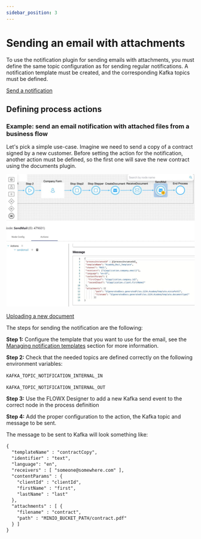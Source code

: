 ```yaml
---
sidebar_position: 3
---
```


# Sending an email with attachments

To use the notification plugin for sending emails with attachments, you must define the same topic configuration as for sending regular notifications. A notification template must be created, and the corresponding Kafka topics must be defined.

[Send a notification](sending-a-notification.md)

## **Defining process actions**

### Example: send an email notification with attached files from a business flow

Let's pick a simple use-case. Imagine we need to send a copy of a contract signed by a new customer. Before setting the action for the notification, another action must be defined, so the first one will save the new contract using the documents plugin.

![](../../../../img/send_email_notif_attach.jpeg)

[Uploading a new document](../../documents-plugin/using-documents-plugin/uploading-a-new-document.md)

The steps for sending the notification are the following:

**Step 1:** Configure the template that you want to use for the email, see the [Managing notification templates](managing-notification-templates) section for more information.

**Step 2:** Check that the needed topics are defined correctly on the following environment variables:

`KAFKA_TOPIC_NOTIFICATION_INTERNAL_IN`

`KAFKA_TOPIC_NOTIFICATION_INTERNAL_OUT`

**Step 3:** Use the FLOWX Designer to add a new Kafka send event to the correct node in the process definition

**Step 4:** Add the proper configuration to the action, the Kafka topic and message to be sent.

The message to be sent to Kafka will look something like:

```
{
  "templateName" : "contractCopy",
  "identifier" : "text",
  "language": "en",
  "receivers" : [ "someone@somewhere.com" ],
  "contentParams" : {
    "clientId" : "clientId",
    "firstName" : "first",
    "lastName" : "last"
  },
  "attachments" : [ {
    "filename" : "contract",
    "path" : "MINIO_BUCKET_PATH/contract.pdf"
  } ]
}
```